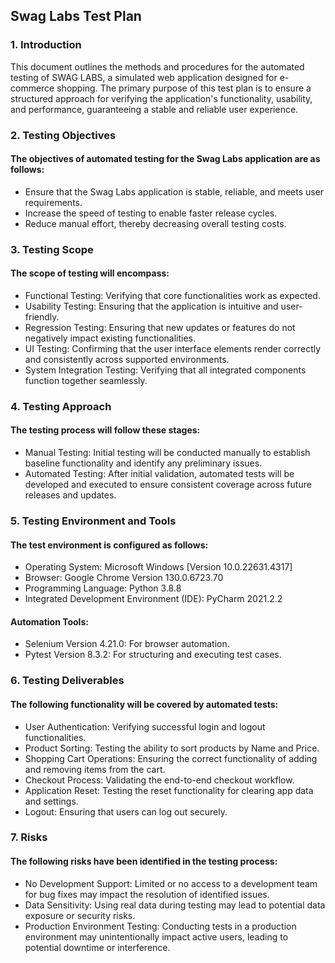 ## Swag Labs Test Plan
### 1. Introduction 

This document outlines the methods and procedures for the automated testing of SWAG LABS, a simulated web application designed for e-commerce shopping. The primary purpose of this test plan is to ensure a structured approach for verifying the application's functionality, usability, and performance, guaranteeing a stable and reliable user experience.

### 2. Testing Objectives
#### The objectives of automated testing for the Swag Labs application are as follows:

- Ensure that the Swag Labs application is stable, reliable, and meets user requirements.
- Increase the speed of testing to enable faster release cycles.
- Reduce manual effort, thereby decreasing overall testing costs.

### 3. Testing Scope
#### The scope of testing will encompass:

- Functional Testing: Verifying that core functionalities work as expected.
- Usability Testing: Ensuring that the application is intuitive and user-friendly.
- Regression Testing: Ensuring that new updates or features do not negatively impact existing functionalities.
- UI Testing: Confirming that the user interface elements render correctly and consistently across supported environments.
- System Integration Testing: Verifying that all integrated components function together seamlessly.

### 4. Testing Approach
#### The testing process will follow these stages:

- Manual Testing: Initial testing will be conducted manually to establish baseline functionality and identify any preliminary issues.
- Automated Testing: After initial validation, automated tests will be developed and executed to ensure consistent coverage across future releases and updates.

### 5. Testing Environment and Tools
#### The test environment is configured as follows:
- Operating System: Microsoft Windows [Version 10.0.22631.4317]
- Browser: Google Chrome Version 130.0.6723.70
- Programming Language: Python 3.8.8
- Integrated Development Environment (IDE): PyCharm 2021.2.2

#### Automation Tools:
- Selenium Version 4.21.0: For browser automation.
- Pytest Version 8.3.2: For structuring and executing test cases.

### 6. Testing Deliverables
#### The following functionality will be covered by automated tests:

- User Authentication: Verifying successful login and logout functionalities.
- Product Sorting: Testing the ability to sort products by Name and Price.
- Shopping Cart Operations: Ensuring the correct functionality of adding and removing items from the cart.
- Checkout Process: Validating the end-to-end checkout workflow.
- Application Reset: Testing the reset functionality for clearing app data and settings.
- Logout: Ensuring that users can log out securely.

### 7. Risks
#### The following risks have been identified in the testing process:

- No Development Support: Limited or no access to a development team for bug fixes may impact the resolution of identified issues.
- Data Sensitivity: Using real data during testing may lead to potential data exposure or security risks.
- Production Environment Testing: Conducting tests in a production environment may unintentionally impact active users, leading to potential downtime or interference.